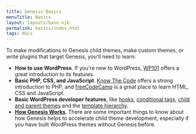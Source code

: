 ```yaml
---
title: Genesis Basics
menuTitle: Basics
layout: layouts/base.njk
permalink: basics/index.html
tags: docs
---
```


To make modifications to Genesis child themes, make custom themes, or write plugins that target Genesis, you'll need to learn:

- **How to use WordPress**. If you're new to WordPress, [WP101](https://www.wp101.com/) offers a great introduction to its features.
- **Basic PHP, CSS, and JavaScript**. [Know The Code](http://knowthecode.io/roadmap/genesis-developer-roadmap) offers a strong introduction to PHP, and [freeCodeCamp](https://www.freecodecamp.org/) is a great place to learn HTML, CSS and JavaScript.
- **Basic WordPress developer features**, like [hooks](https://developer.wordpress.org/plugins/hooks/), [conditional tags](https://codex.wordpress.org/Conditional_Tags), [child and parent themes](https://developer.wordpress.org/themes/advanced-topics/child-themes/) and the [template hierarchy](https://developer.wordpress.org/themes/basics/template-hierarchy/).
- **<a href="{{ '/basics/how-genesis-works/' | url }}">How Genesis Works</a>**. There are some important things to know about how Genesis helps to accelerate child theme development, especially if you have built WordPress themes without Genesis before.

